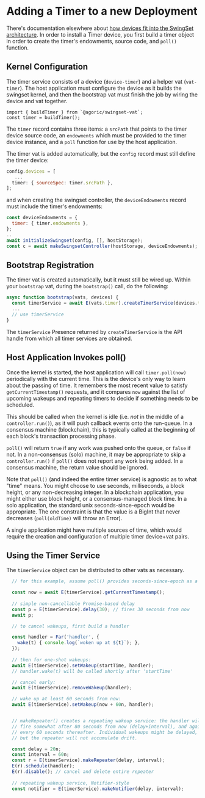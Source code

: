 # Adding a Timer to a new Deployment

There's documentation elsewhere about [how devices fit into the SwingSet
architecture](devices.md). In order to install a Timer device, you first build
a timer object in order to create the timer's endowments, source code, and 
`poll()` function.

## Kernel Configuration

The timer service consists of a device (`device-timer`) and a helper vat (`vat-timer`). The host application must configure the device as it builds the swingset kernel, and then the bootstrap vat must finish the job by wiring the device and vat together.

```
import { buildTimer } from `@agoric/swingset-vat`;
const timer = buildTimer();
```

The `timer` record contains three items: a `srcPath` that points to the timer device source code, an `endowments` which must be provided to the timer device instance, and a `poll` function for use by the host application.

The timer vat is added automatically, but the `config` record must still define the timer device:

```js
config.devices = [
   ...
  timer: { sourceSpec: timer.srcPath },
];
```

and when creating the swingset controller, the `deviceEndowments` record must include the timer's endowments:

```js
const deviceEndowments = {
  timer: { timer.endowments },
};
..
await initializeSwingset(config, [], hostStorage);
const c = await makeSwingsetController(hostStorage, deviceEndowments);
```

## Bootstrap Registration

The timer vat is created automatically, but it must still be wired up. Within your `bootstrap` vat, during the `bootstrap()` call, do the following:

```js
async function bootstrap(vats, devices) {
  const timerService = await E(vats.timer).createTimerService(devices.timer);
  ...
  // use timerService
}
```

The `timerService` Presence returned by `createTimerService` is the API handle from which all timer services are obtained.

## Host Application Invokes poll()

Once the kernel is started, the host application will call `timer.poll(now)` periodically with the current time. This is the device's only way to learn about the passing of time. It remembers the most recent value to satisfy `getCurrentTimestamp()` requests, and it compares `now` against the list of upcoming wakeups and repeating timers to decide if something needs to be scheduled.

This should be called when the kernel is idle (i.e. *not* in the middle of a `controller.run()`), as it will push callback events onto the run-queue. In a consensus machine (blockchain), this is typically called at the beginning of each block's transaction processing phase.

`poll()` will return `true` if any work was pushed onto the queue, or `false` if not. In a non-consensus (solo)  machine, it may be appropriate to skip a `controller.run()` if `poll()` does not report any work being added. In a consensus machine, the return value should be ignored.

Note that `poll()` (and indeed the entire timer service) is agnostic as to what "time" means. You might choose to use seconds, milliseconds, a block height, or any non-decreasing integer. In a blockchain application, you might either use block height, or a consensus-managed block time. In a solo application, the standard unix seconds-since-epoch would be appropriate. The one constraint is that the value is a BigInt that never decreases (`poll(oldTime)` will throw an Error).

A single application might have multiple sources of time, which would require the creation and configuration of multiple timer device+vat pairs.

## Using the Timer Service

The `timerService` object can be distributed to other vats as necessary.

```js
  // for this example, assume poll() provides seconds-since-epoch as a BigInt

  const now = await E(timerService).getCurrentTimestamp();
  
  // simple non-cancellable Promise-based delay
  const p = E(timerService).delay(30); // fires 30 seconds from now
  await p;

  // to cancel wakeups, first build a handler

  const handler = Far('handler', {
    wake(t) { console.log(`woken up at ${t}`); },
  });
  
  // then for one-shot wakeups:
  await E(timerService).setWakeup(startTime, handler);
  // handler.wake(t) will be called shortly after 'startTime'

  // cancel early:
  await E(timerService).removeWakeup(handler);

  // wake up at least 60 seconds from now:
  await E(timerService).setWakeup(now + 60n, handler);


  // makeRepeater() creates a repeating wakeup service: the handler will
  // fire somewhat after 80 seconds from now (delay+interval), and again
  // every 60 seconds thereafter. Individual wakeups might be delayed,
  // but the repeater will not accumulate drift.

  const delay = 20n;
  const interval = 60n;
  const r = E(timerService).makeRepeater(delay, interval);
  E(r).schedule(handler);
  E(r).disable(); // cancel and delete entire repeater
  
  // repeating wakeup service, Notifier-style
  const notifier = E(timerService).makeNotifier(delay, interval);
```
